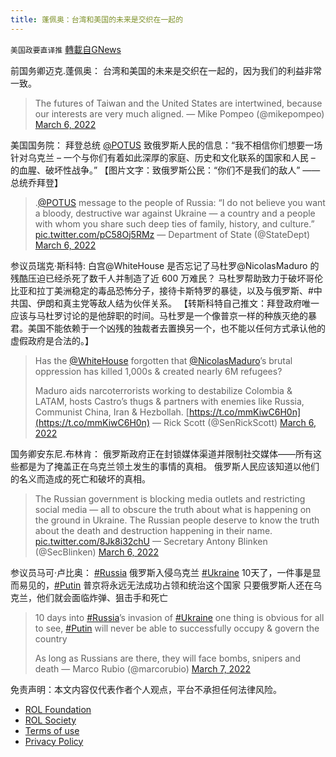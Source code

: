 ```yaml
---
title: 蓬佩奥：台湾和美国的未来是交织在一起的
---
```

`美国政要直译推` [轉載自GNews](https://gnews.org/zh-hans/2117929/)

前国务卿迈克.蓬佩奥： 台湾和美国的未来是交织在一起的，因为我们的利益非常一致。



> The futures of Taiwan and the United States are intertwined, because our interests are very much aligned.
> — Mike Pompeo (@mikepompeo) [March 6, 2022](https://twitter.com/mikepompeo/status/1500553560672591879?ref_src=twsrc%5Etfw)



美国国务院： 拜登总统 [@POTUS](https://twitter.com/POTUS) 致俄罗斯人民的信息：“我不相信你们想要一场针对乌克兰 – 一个与你们有着如此深厚的家庭、历史和文化联系的国家和人民 – 的血腥、破坏性战争。” 【图片文字：致俄罗斯公民：“你们不是我们的敌人” ——总统乔拜登】



> .[@POTUS](https://twitter.com/POTUS?ref_src=twsrc%5Etfw) message to the people of Russia: “I do not believe you want a bloody, destructive war against Ukraine — a country and a people with whom you share such deep ties of family, history, and culture.” [pic.twitter.com/pC58Oj5RMz](https://t.co/pC58Oj5RMz)
> — Department of State (@StateDept) [March 6, 2022](https://twitter.com/StateDept/status/1500553355743182858?ref_src=twsrc%5Etfw)



参议员瑞克·斯科特: 白宫@WhiteHouse 是否忘记了马杜罗@NicolasMaduro 的残酷压迫已经杀死了数千人并制造了近 600 万难民？ 马杜罗帮助致力于破坏哥伦比亚和拉丁美洲稳定的毒品恐怖分子，接待卡斯特罗的暴徒，以及与俄罗斯、#中共国、伊朗和真主党等敌人结为伙伴关系。 【转斯科特自己推文：拜登政府唯一应该与马杜罗讨论的是他辞职的时间。马杜罗是一个像普京一样的种族灭绝的暴君。美国不能依赖于一个凶残的独裁者去置换另一个，也不能以任何方式承认他的虚假政府是合法的。】



> Has the [@WhiteHouse](https://twitter.com/WhiteHouse?ref_src=twsrc%5Etfw) forgotten that [@NicolasMaduro](https://twitter.com/NicolasMaduro?ref_src=twsrc%5Etfw)’s brutal oppression has killed 1,000s & created nearly 6M refugees?
> 
> Maduro aids narcoterrorists working to destabilize Colombia & LATAM, hosts Castro’s thugs & partners with enemies like Russia, Communist China, Iran & Hezbollah. [https://t.co/mmKiwC6H0n](https://t.co/mmKiwC6H0n)
> — Rick Scott (@SenRickScott) [March 6, 2022](https://twitter.com/SenRickScott/status/1500518599609442308?ref_src=twsrc%5Etfw)



国务卿安东尼.布林肯： 俄罗斯政府正在封锁媒体渠道并限制社交媒体——所有这些都是为了掩盖正在乌克兰领土发生的事情的真相。 俄罗斯人民应该知道以他们的名义而造成的死亡和破坏的真相。



> The Russian government is blocking media outlets and restricting social media — all to obscure the truth about what is happening on the ground in Ukraine. The Russian people deserve to know the truth about the death and destruction happening in their name. [pic.twitter.com/8Jk8i32chU](https://t.co/8Jk8i32chU)
> — Secretary Antony Blinken (@SecBlinken) [March 6, 2022](https://twitter.com/SecBlinken/status/1500293840074203138?ref_src=twsrc%5Etfw)



参议员马可·卢比奥： [#Russia](https://twitter.com/hashtag/Russia?src=hashtag_click) 俄罗斯入侵乌克兰 [#Ukraine](https://twitter.com/hashtag/Ukraine?src=hashtag_click) 10天了，一件事是显而易见的，[#Putin](https://twitter.com/hashtag/Putin?src=hashtag_click) 普京将永远无法成功占领和统治这个国家 只要俄罗斯人还在乌克兰，他们就会面临炸弹、狙击手和死亡



> 10 days into [#Russia](https://twitter.com/hashtag/Russia?src=hash&amp;ref_src=twsrc%5Etfw)’s invasion of [#Ukraine](https://twitter.com/hashtag/Ukraine?src=hash&amp;ref_src=twsrc%5Etfw) one thing is obvious for all to see, [#Putin](https://twitter.com/hashtag/Putin?src=hash&amp;ref_src=twsrc%5Etfw) will never be able to successfully occupy & govern the country 
> 
> As long as Russians are there, they will face bombs, snipers and death
> — Marco Rubio (@marcorubio) [March 7, 2022](https://twitter.com/marcorubio/status/1500642584020013066?ref_src=twsrc%5Etfw)



 

免责声明：本文内容仅代表作者个人观点，平台不承担任何法律风险。

- [ROL Foundation](https://rolfoundation.org/)
- [ROL Society](https://rolsociety.org/)
- [Terms of use](https://gnews.org/terms-of-use-3/)
- [Privacy Policy](https://gnews.org/privacy-policy/)
